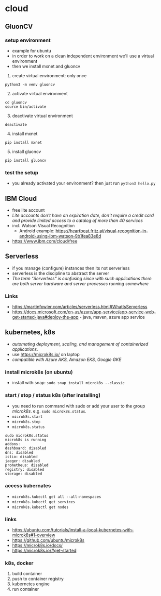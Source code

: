 # cloud

## GluonCV

### setup environment
* example for ubuntu
* in order to work on a clean independent environment we'll use a virtual environment
* then we install mxnet and gluoncv

1. create virtual environment: only once
``` 
python3 -m venv gluoncv
``` 
2. activate virtual environment
``` 
cd gluoncv
source bin/activate
``` 
3.  deactivate virtual environment
``` 
deactivate
``` 
4. install mxnet
``` 
pip install mxnet
``` 
5. install gluoncv
``` 
pip install gluoncv
``` 

### test the setup
* you already activated your environment? then just run `python3 hello.py` 

## IBM Cloud
* free lite account 
* _Lite accounts don't have an expiration date, don't require a credit card and provide limited access to a catalog of more than 40 services_ 
* incl. Watson Visual Recognition
    * Android example: https://heartbeat.fritz.ai/visual-recognition-in-android-using-ibm-watson-9b1fea83e8d
* https://www.ibm.com/cloud/free

## Serverless

* if you manage (configure) instances then its not serverless
* serverless is the discipline to abstract the server
* _The term “Serverless” is confusing since with such applications there are both server hardware and server processes running somewhere_

### Links

* https://martinfowler.com/articles/serverless.html#WhatIsServerless
* https://docs.microsoft.com/en-us/azure/app-service/app-service-web-get-started-java#deploy-the-app - java, maven, azure app service

## kubernetes, k8s
* _automating deployment, scaling, and management of containerized applications._
* use https://microk8s.io/ on laptop
* _compatible with Azure AKS, Amazon EKS, Google GKE_

### install microk8s (on ubuntu)
* install with snap: `sudo snap install microk8s --classic`

### start / stop / status k8s (after installing)
 * you need to run command with sudo or add your user to the group _microk8s_. e.g. `sudo microk8s.status`.
* `microk8s.start`
* `microk8s.stop`
* `microk8s.status`
```
sudo microk8s.status
microk8s is running
addons:
dashboard: disabled
dns: disabled
istio: disabled
jaeger: disabled
prometheus: disabled
registry: disabled
storage: disabled
```

### access kubernates
* `microk8s.kubectl get all --all-namespaces`
* `microk8s.kubectl get services`
* `microk8s.kubectl get nodes`

### links
* https://ubuntu.com/tutorials/install-a-local-kubernetes-with-microk8s#1-overview
* https://github.com/ubuntu/microk8s
* https://microk8s.io/docs/
* https://microk8s.io/#get-started

### k8s, docker
1. build container
2. push to container registry
3. kubernetes engine
4. run container